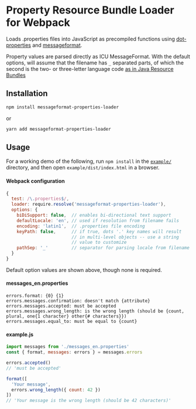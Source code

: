 # Property Resource Bundle Loader for Webpack

Loads .properties files into JavaScript as precompiled functions using
[dot-properties] and [messageformat].

Property values are parsed directly as ICU MessageFormat. With the default
options, will assume that the filename has `_` separated parts, of which the
second is the two- or three-letter language code [as in Java Resource Bundles](https://docs.oracle.com/javase/9/docs/api/java/util/ResourceBundle.html#getBundle-java.lang.String-java.util.Locale-java.lang.ClassLoader-)

[dot-properties]: https://www.npmjs.com/package/dot-properties
[messageformat]: https://messageformat.github.io/

## Installation

```sh
npm install messageformat-properties-loader
```
or
```sh
yarn add messageformat-properties-loader
```


## Usage

For a working demo of the following, run `npm install` in the
[`example/`](./example/) directory, and then open `example/dist/index.html` in
a browser.


#### Webpack configuration

```js
{
  test: /\.properties$/,
  loader: require.resolve('messageformat-properties-loader'),
  options: {
    biDiSupport: false,  // enables bi-directional text support
    defaultLocale: 'en', // used if resolution from filename fails
    encoding: 'latin1',  // .properties file encoding
    keyPath: false,      // if true, dots '.' key names will result
                         // in multi-level objects -- use a string
                         // value to customize
    pathSep: '_'         // separator for parsing locale from filename
  }
}
```

Default option values are shown above, though none is required.


#### messages_en.properties

```
errors.format: {0} {1}
errors.messages.confirmation: doesn't match {attribute}
errors.messages.accepted: must be accepted
errors.messages.wrong_length: is the wrong length (should be {count, plural, one{1 character} other{# characters}})
errors.messages.equal_to: must be equal to {count}
```


#### example.js

```js
import messages from './messages_en.properties'
const { format, messages: errors } = messages.errors

errors.accepted()
// 'must be accepted'

format([
  'Your message',
  errors.wrong_length({ count: 42 })
])
// 'Your message is the wrong length (should be 42 characters)'
```
